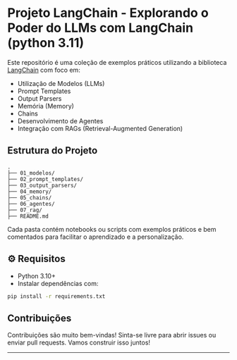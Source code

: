 # Projeto LangChain - Explorando o Poder do LLMs com LangChain (python 3.11)

Este repositório é uma coleção de exemplos práticos utilizando a biblioteca [LangChain](https://www.langchain.com/) com foco em:

* Utilização de Modelos (LLMs)
* Prompt Templates
* Output Parsers
* Memória (Memory)
* Chains
* Desenvolvimento de Agentes
* Integração com RAGs (Retrieval-Augmented Generation)

## Estrutura do Projeto

```
.
├── 01_modelos/
├── 02_prompt_templates/
├── 03_output_parsers/
├── 04_memory/
├── 05_chains/
├── 06_agentes/
├── 07_rag/
├── README.md
```

Cada pasta contém notebooks ou scripts com exemplos práticos e bem comentados para facilitar o aprendizado e a personalização.

## ⚙️ Requisitos

* Python 3.10+
* Instalar dependências com:

```bash
pip install -r requirements.txt
```

## Contribuições

Contribuições são muito bem-vindas! Sinta-se livre para abrir issues ou enviar pull requests. Vamos construir isso juntos!


---
